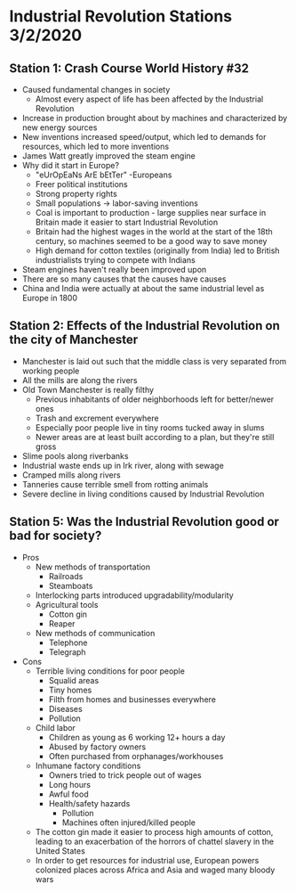 # Industrial Revolution Stations 3/2/2020
## Station 1: Crash Course World History #32
* Caused fundamental changes in society
  * Almost every aspect of life has been affected by the Industrial Revolution
* Increase in production brought about by machines and characterized by new energy sources
* New inventions increased speed/output, which led to demands for resources, which led to more inventions
* James Watt greatly improved the steam engine
* Why did it start in Europe?
  * "eUrOpEaNs ArE bEtTer" -Europeans
  * Freer political institutions
  * Strong property rights
  * Small populations -> labor-saving inventions
  * Coal is important to production - large supplies near surface in Britain made it easier to start Industrial Revolution
  * Britain had the highest wages in the world at the start of the 18th century, so machines seemed to be a good way to save money
  * High demand for cotton textiles (originally from India) led to British industrialists trying to compete with Indians
* Steam engines haven't really been improved upon
* There are so many causes that the causes have causes
* China and India were actually at about the same industrial level as Europe in 1800
## Station 2: Effects of the Industrial Revolution on the city of Manchester
* Manchester is laid out such that the middle class is very separated from working people
* All the mills are along the rivers
* Old Town Manchester is really filthy
  * Previous inhabitants of older neighborhoods left for better/newer ones
  * Trash and excrement everywhere
  * Especially poor people live in tiny rooms tucked away in slums
  * Newer areas are at least built according to a plan, but they're still gross
* Slime pools along riverbanks
* Industrial waste ends up in Irk river, along with sewage
* Cramped mills along rivers
* Tanneries cause terrible smell from rotting animals
* Severe decline in living conditions caused by Industrial Revolution
## Station 5: Was the Industrial Revolution good or bad for society?
  * Pros
    * New methods of transportation
      * Railroads
      * Steamboats
    * Interlocking parts introduced upgradability/modularity
    * Agricultural tools
      * Cotton gin
      * Reaper
    * New methods of communication
      * Telephone
      * Telegraph
  * Cons
    * Terrible living conditions for poor people
      * Squalid areas
      * Tiny homes
      * Filth from homes and businesses everywhere
      * Diseases
      * Pollution
    * Child labor
      * Children as young as 6 working 12+ hours a day
      * Abused by factory owners
      * Often purchased from orphanages/workhouses
    * Inhumane factory conditions
      * Owners tried to trick people out of wages
      * Long hours
      * Awful food
      * Health/safety hazards
        * Pollution
        * Machines often injured/killed people
    * The cotton gin made it easier to process high amounts of cotton, leading to an exacerbation of the horrors of chattel slavery in the United States
    * In order to get resources for industrial use, European powers colonized places across Africa and Asia and waged many bloody wars
